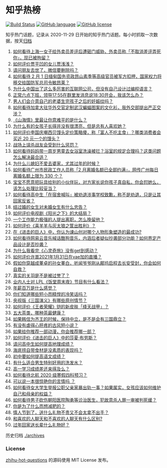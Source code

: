 # 知乎热榜
[![Build Status](https://github.com/ToWeLong/zhihu-hot-questions/workflows/CI/badge.svg)](https://github.com/ToWeLong/zhihu-hot-questions/actions)
[![GitHub language](https://img.shields.io/badge/language-golang-orange.svg)](https://golang.org/)
[![GitHub license](https://img.shields.io/github/license/ToWeLong/zhihu-hot-questions)](https://github.com/ToWeLong/zhihu-hot-questions/blob/main/LICENSE)

知乎热门话题，记录从 2020-11-29 日开始的知乎热门话题。每小时抓取一次数据，按天[归档](./archives)

<!-- BEGIN -->

1. [如何看待上海一女子给外卖员差评后遭砸门威胁，外卖员称「不取消差评弄死你」，现已被拘留？](https://www.zhihu.com/question/442338887)
1. [如何评价贾平凹的女儿贾浅浅？](https://www.zhihu.com/question/442000334)
1. [请问朋友去世了，微信要删除吗？](https://www.zhihu.com/question/375737916)
1. [如何看待 2 月 1 日缅甸国务资政昂山素季等高级官员被军方扣押，国家权力将移交给国防军总司令敏昂莱？](https://www.zhihu.com/question/442265428)
1. [为什么中国出了这么多厉害的互联网公司，但没有自己设计过编程语言？](https://www.zhihu.com/question/359906573)
1. [正常六点下班，领导17:55在群里发消息说18:30开会，我该怎么办？](https://www.zhihu.com/question/441394605)
1. [男人们会介意自己的老婆生完孩子之后的妊娠纹吗？](https://www.zhihu.com/question/366941403)
1. [如何看待加拿大驻华外交官定制武汉蝙蝠图案的文化衫，我外交部提出严正交涉？](https://www.zhihu.com/question/442335099)
1. [《山海情》里最让你意难平的是什么？](https://www.zhihu.com/question/442019596)
1. [为什么有的女孩子长得并没有很漂亮，但是总有人喜欢她？](https://www.zhihu.com/question/405378615)
1. [如何评价李国庆嘲西贝馒头定价策略傻，称「富人不吃主食」？哪类消费者会买近 20 元一个的馒头？](https://www.zhihu.com/question/442312222)
1. [战场上误杀战友会受到什么惩罚？](https://www.zhihu.com/question/441662784)
1. [如何看待妈妈带一周岁男童去女浴室洗澡被拦？浴室的规定合理吗？这类问题怎么解决最合适？](https://www.zhihu.com/question/442189179)
1. [为什么儿媳妇不爱去婆家，尤其过年的时候？](https://www.zhihu.com/question/55142456)
1. [如何看待广州市民政工作人员称「2 月离婚名额已全部约满」，网传广州每日离婚名额上限为 330 个？](https://www.zhihu.com/question/442317357)
1. [宝宝不愿意把玩具给别的小伙伴玩，对方家长说你孩子真自私，你会怼她么，该怎么处理比较妥当？](https://www.zhihu.com/question/441144163)
1. [如何看待高中生「在宿舍喊叫」被劝退涉事学校致歉，称不是劝退，只是让其回家反省？](https://www.zhihu.com/question/442442248)
1. [结过婚的女生对未婚女生有什么忠告？](https://www.zhihu.com/question/429392239)
1. [如何评价电视剧《阳光之下》的大结局？](https://www.zhihu.com/question/442393971)
1. [一个工作能力极强的人提出离职，怎么挽留他？](https://www.zhihu.com/question/299819397)
1. [如何评价《喜羊羊与灰太狼之筐出胜利》？](https://www.zhihu.com/question/440661331)
1. [在《进击的巨人》中，你认为谏山创对哪个人物形象塑造的最成功?](https://www.zhihu.com/question/438031481)
1. [如何看待网易云音乐喊话酷狗音乐，内涵后者疑似抄袭部分功能？如何界定产品设计是否抄袭？](https://www.zhihu.com/question/442456259)
1. [为什么我看完《心灵奇旅》没有get到感动？](https://www.zhihu.com/question/436788096)
1. [如何评价许嵩2021年1月31日在vae加的直播？](https://www.zhihu.com/question/442204209)
1. [假如你穿越成董卓的孙女董白，听闻爷爷刚从郿坞启程去长安受封，你会如何自救？](https://www.zhihu.com/question/440502698)
1. [真实的关羽是不是被过誉了？](https://www.zhihu.com/question/433999457)
1. [业内人士对 LPL《饭堂周末夜》节目有什么看法？](https://www.zhihu.com/question/441099946)
1. [年薪百万是什么感觉？](https://www.zhihu.com/question/394637216)
1. [你们知道哪些短小而精悍的冷笑话吗？](https://www.zhihu.com/question/440563486)
1. [央视版《三国演义》有哪些原创情节？](https://www.zhihu.com/question/24358540)
1. [如何评价《王者荣耀》铠的新皮肤「绛天战甲」？](https://www.zhihu.com/question/441533480)
1. [五大茶类，哪种茶最健康？](https://www.zhihu.com/question/57244114)
1. [如果韩信为齐王的时候，保持中立，是不是会有三国鼎立？](https://www.zhihu.com/question/300032439)
1. [有没有虐得心肝疼的古风短小说？](https://www.zhihu.com/question/438595162)
1. [如果给你推荐一部动漫，你会推荐哪一部？](https://www.zhihu.com/question/436814482)
1. [如何评价《进击的巨人》中的莎夏·布劳斯？](https://www.zhihu.com/question/328039855)
1. [请问高中生如何提高地理成绩？](https://www.zhihu.com/question/426464389)
1. [海底捞自带食材是没素质的表现吗？](https://www.zhihu.com/question/284118317)
1. [初中要如何提高语文成绩？](https://www.zhihu.com/question/418605306)
1. [有什么适合男生特别好用的洗发水？](https://www.zhihu.com/question/440258575)
1. [高一学习成绩差还来得及么？](https://www.zhihu.com/question/313027310)
1. [如何看待北航 2020 级寒假四科预习？](https://www.zhihu.com/question/442283837)
1. [可以说一本很惊艳你的言情吗 ？](https://www.zhihu.com/question/433471142)
1. [如何看待女大学生举报公职父亲家暴出轨一事？如果属实，女孩应该如何维护自己和母亲的权益？](https://www.zhihu.com/question/442399311)
1. [如何看待男子砍伤朝阳医院陶勇等诊治医生，犯故意杀人罪一审被判死缓？](https://www.zhihu.com/question/442454914)
1. [你是为了什么而想减肥的？](https://www.zhihu.com/question/436367107)
1. [情人节到了，送什么礼物不贵又不会太拿不出手？](https://www.zhihu.com/question/28097086)
1. [和喜欢的人聊天和不喜欢的人聊天有什么区别?](https://www.zhihu.com/question/440972028)
1. [过年回家送长辈什么礼物好？](https://www.zhihu.com/question/40060171)

<!-- END -->

历史归档 [./archives](./archives)


### License
[zhihu-hot-questions](https://github.com/towelong/zhihu-hot-questions) 的源码使用 MIT License 发布。